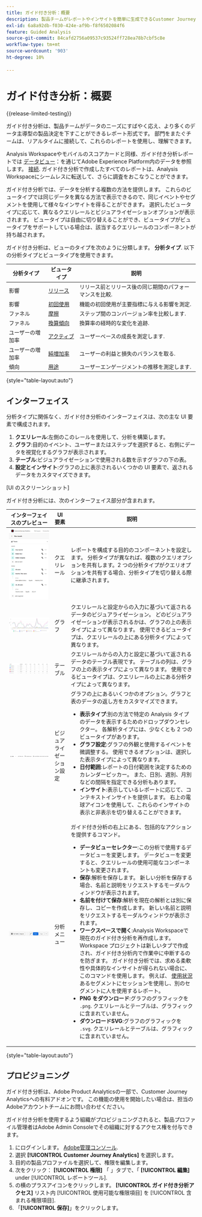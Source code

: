 ```yaml
---
title: ガイド付き分析：概要
description: 製品チームがレポートやインサイトを簡単に生成できるCustomer Journey Analyticsでのデータ分析方法を提供する。
exl-id: 6a8a92db-f030-424e-af9b-f8f6502084f6
feature: Guided Analysis
source-git-commit: 84cafd2756a09537c93524ff728ea78b7cbf5c8e
workflow-type: tm+mt
source-wordcount: '903'
ht-degree: 10%

---
```


# ガイド付き分析：概要

{{release-limited-testing}}

ガイド付き分析は、製品チームがデータのニーズにすばやく応え、より多くのデータ主導型の製品決定を下すことができるレポート形式です。 部門をまたぐチームは、リアルタイムに接続して、これらのレポートを使用し、理解できます。

Analysis Workspaceやモバイルのスコアカードと同様、ガイド付き分析レポートでは [データビュー](../data-views/data-views.md)：を通じてAdobe Experience Platform内のデータを参照します。 [接続](../connections/overview.md). ガイド付き分析で作成したすべてのレポートは、Analysis Workspaceにシームレスに転送して、さらに調査をおこなうことができます。

ガイド付き分析では、データを分析する複数の方法を提供します。 これらのビュータイプでは同じデータを異なる方法で表示できるので、同じイベントやセグメントを使用して様々なインサイトを得ることができます。 選択したビュータイプに応じて、異なるクエリレールとビジュアライゼーションオプションが表示されます。 ビュータイプは自由に切り替えることができ、ビュータイプがビュータイプをサポートしている場合は、該当するクエリレールのコンポーネントが持ち越されます。

ガイド付き分析は、ビューのタイプを次のように分類します。 **分析タイプ**. 以下の分析タイプとビュータイプを使用できます。

| 分析タイプ | ビュータイプ | 説明 |
| --- | --- | --- |
| 影響 | [リリース](types/release.md) | リリース前とリリース後の同じ期間のパフォーマンスを比較. |
| 影響 | [初回使用](types/first-use.md) | 機能の初回使用が主要指標に与える影響を測定. |
| ファネル | [摩擦](types/friction.md) | ステップ間のコンバージョン率を比較します. |
| ファネル | [換算傾向](types/conversion-trends.md) | 換算率の経時的な変化を追跡. |
| ユーザーの増加率 | [アクティブ](types/active.md) | ユーザーベースの成長を測定します. |
| ユーザーの増加率 | [純増加率](types/net-growth.md) | ユーザーの利益と損失のバランスを取る. |
| 傾向 | [用途](types/usage.md) | ユーザーエンゲージメントの推移を測定します. |

{style="table-layout:auto"}

## インターフェイス

分析タイプに関係なく、ガイド付き分析のインターフェイスは、次の主な UI 要素で構成されます。

1. **クエリレール**:左側のこのレールを使用して、分析を構築します。
1. **グラフ**:目的のイベント、ユーザーまたはステップを選択すると、右側にデータを視覚化するグラフが表示されます。
1. **テーブル**:ビジュアライゼーションで使用される数を示すグラフの下の表。
1. **設定とインサイト**:グラフの上に表示されるいくつかの UI 要素で、返されるデータをカスタマイズできます。

[UI のスクリーンショット]

ガイド付き分析には、次のインターフェイス部分が含まれます。

| インターフェイスのプレビュー | UI 要素 | 説明 |
| --- | --- | --- |
| ![クエリレール](assets/query-rail.png) | クエリレール | レポートを構成する目的のコンポーネントを設定します。 分析タイプが異なれば、複数のクエリオプションを共有します。2 つの分析タイプがクエリオプションを共有する場合、分析タイプを切り替える際に継承されます。 |
| ![グラフ](assets/chart.png) | グラフ | クエリレールと設定からの入力に基づいて返されるデータのビジュアライゼーション。 どのビジュアライゼーションが表示されるかは、グラフの上の表示タイプによって異なります。 使用できるビュータイプは、クエリレールの上にある分析タイプによって異なります。 |
| ![テーブル](assets/table.png) | テーブル | クエリレールからの入力と設定に基づいて返されるデータのテーブル表現です。 テーブルの列は、グラフの上の表示タイプによって異なります。 使用できるビュータイプは、クエリレールの上にある分析タイプによって異なります。 |
| ![ビジュアライゼーション設定](assets/visualization-settings.png) | ビジュアライゼーション設定 | グラフの上にあるいくつかのオプション。グラフと表のデータの返し方をカスタマイズできます。<ul><li>**表示タイプ**:別の方法で特定の Analysis タイプのデータを表示するためのドロップダウンセレクター。 各解析タイプには、少なくとも 2 つのビュータイプがあります。</li><li>**グラフ設定**:グラフの外観と使用するイベントを微調整する。 使用できるオプションは、選択した表示タイプによって異なります。</li><li>**日付範囲**:レポートの日付範囲を決定するためのカレンダーピッカー。 また、日別、週別、月別などの間隔を指定できる分析もあります。</li><li>**インサイト**:表示しているレポートに応じて、コンテキストインサイトを提供します。 右上の電球アイコンを使用して、これらのインサイトの表示と非表示を切り替えることができます。</li></ul> |
| ![メニュー](assets/menu.png) | 分析メニュー | ガイド付き分析の右上にある、包括的なアクションを提供するコマンド。<ul><li>**データビューセレクター**:この分析で使用するデータビューを変更します。 データビューを変更すると、クエリレールの使用可能なコンポーネントも変更されます。</li><li>**保存**:解析を保存します。 新しい分析を保存する場合、名前と説明をリクエストするモーダルウィンドウが表示されます。</li><li>**名前を付けて保存**:解析を現在の解析とは別に保存し、コピーを作成します。 新しい名前と説明をリクエストするモーダルウィンドウが表示されます。</li><li>**ワークスペースで開く**:Analysis Workspaceで現在のガイド付き分析を再作成します。 Workspace プロジェクトは新しいタブで作成され、ガイド付き分析内で作業中に中断するのを防ぎます。 ガイド付き分析では、求める柔軟性や具体的なインサイトが得られない場合に、このコマンドを使用します。 例えば、 [使用状況](types/usage.md) あるセグメントにセッションを使用し、別のセグメントに人を使用するレポート。</li><li>**PNG をダウンロード**:グラフのグラフィックを `.png`. クエリレールとテーブルは、グラフィックに含まれていません。</li><li>**ダウンロードSVG**:グラフのグラフィックを `.svg`. クエリレールとテーブルは、グラフィックに含まれていません。</li></ul> |

{style="table-layout:auto"}

## プロビジョニング

ガイド付き分析は、Adobe Product Analyticsの一部で、Customer Journey Analyticsへの有料アドオンです。 この機能の使用を開始したい場合は、担当のAdobeアカウントチームにお問い合わせください。

ガイド付き分析を使用するよう組織がプロビジョニングされると、製品プロファイル管理者はAdobe Admin Consoleでその組織に対するアクセス権を付与できます。

1. にログインします。 [Adobe管理コンソール](https://adminconsole.adobe.com).
1. 選択 **[!UICONTROL Customer Journey Analytics]** を選択します。
1. 目的の製品プロファイルを選択して、権限を編集します。
1. 次をクリック： **[!UICONTROL 権限]** 「 」タブで、「 **[!UICONTROL 編集]** under [!UICONTROL レポートツール].
1. の横のプラスアイコンをクリックします。 **[!UICONTROL ガイド付き分析アクセス]** リスト内 [!UICONTROL 使用可能な権限項目] を [!UICONTROL 含まれる権限項目].
1. 「**[!UICONTROL 保存]**」をクリックします。
